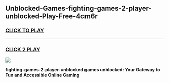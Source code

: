 
## Unblocked-Games-fighting-games-2-player-unblocked-Play-Free-4cm6r
<h3>
<a href="https://premium76.site?title=fighting-games-2-player-unblocked&ref=15A">CLICK TO PLAY</a></h3>
<hr>

<h3>
<a href="https://premium76.site?title=fighting-games-2-player-unblocked&ref=15A">CLICK 2 PLAY</a>
  
</h3>

<a href="https://premium76.site?title=fighting-games-2-player-unblocked&ref=15A"><img src="https://clearcache.store/games.png"></a>


**fighting-games-2-player-unblocked games unblocked: Your Gateway to Fun and Accessible Online Gaming**
